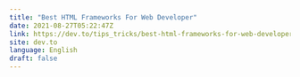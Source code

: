 ```yaml
---
title: "Best HTML Frameworks For Web Developer"
date: 2021-08-27T05:22:47Z
link: https://dev.to/tips_tricks/best-html-frameworks-for-web-developer-3of2?utm_medium=RSS&utm_source=news.12bit.vn
site: dev.to
language: English
draft: false
---
```

